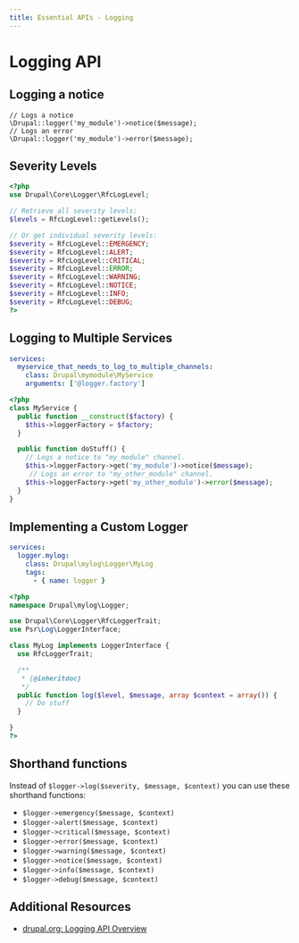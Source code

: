 ```yaml
---
title: Essential APIs - Logging
---
```


# Logging API

## Logging a notice
```
// Logs a notice
\Drupal::logger('my_module')->notice($message);
// Logs an error
\Drupal::logger('my_module')->error($message);
```

## Severity Levels

```php
<?php
use Drupal\Core\Logger\RfcLogLevel;

// Retrieve all severity levels:
$levels = RfcLogLevel::getLevels();

// Or get individual severity levels:
$severity = RfcLogLevel::EMERGENCY;
$severity = RfcLogLevel::ALERT;
$severity = RfcLogLevel::CRITICAL;
$severity = RfcLogLevel::ERROR;
$severity = RfcLogLevel::WARNING;
$severity = RfcLogLevel::NOTICE;
$severity = RfcLogLevel::INFO;
$severity = RfcLogLevel::DEBUG;
?>
```

## Logging to Multiple Services
```yaml
services:
  myservice_that_needs_to_log_to_multiple_channels:
    class: Drupal\mymodule\MyService
    arguments: ['@logger.factory']
```

```php
<?php
class MyService {
  public function __construct($factory) {
    $this->loggerFactory = $factory;
  }

  public function doStuff() {
    // Logs a notice to "my_module" channel.
    $this->loggerFactory->get('my_module')->notice($message);
     // Logs an error to "my_other_module" channel.
    $this->loggerFactory->get('my_other_module')->error($message);
  }
}
```

## Implementing a Custom Logger
```yaml
services:
  logger.mylog:
    class: Drupal\mylog\Logger\MyLog
    tags:
      - { name: logger }
```

```php
<?php
namespace Drupal\mylog\Logger;

use Drupal\Core\Logger\RfcLoggerTrait;
use Psr\Log\LoggerInterface;

class MyLog implements LoggerInterface {
  use RfcLoggerTrait;

  /**
   * {@inheritdoc}
   */
  public function log($level, $message, array $context = array()) {
    // Do stuff
  }

}
?>
```

## Shorthand functions

Instead of `$logger->log($severity, $message, $context)` you can use these shorthand functions:
- `$logger->emergency($message, $context)`
- `$logger->alert($message, $context)`
- `$logger->critical($message, $context)`
- `$logger->error($message, $context)`
- `$logger->warning($message, $context)`
- `$logger->notice($message, $context)`
- `$logger->info($message, $context)`
- `$logger->debug($message, $context)`

## Additional Resources
- [drupal.org: Logging API Overview](https://www.drupal.org/docs/8/api/logging-api/overview)




